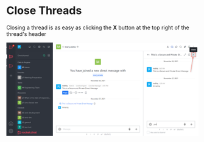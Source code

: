 # Close Threads

Closing a thread is as easy as clicking the **X** button at the top right of the thread's header

![](<../../../../../.gitbook/assets/image (660) (1).png>)

